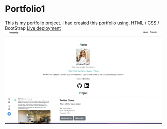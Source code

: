 # Portfolio1

This is my portfolio project.
I had created this portfolio using,
HTML / CSS / BootStrap
[Live deployment](https://Portfolio1.sanket-munishwa.repl.co/)
![Screenshot 2022-09-28 at 11.12.21 PM](https://github.com/Sanket-Munishwar/Portfolio1/blob/4952ab08b46aaac09f9f8321136ea03dbac19dab/img/Screenshot%202022-09-28%20at%2011.12.21%20PM.png)
